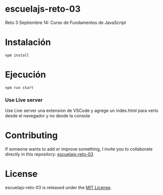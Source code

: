 # escuelajs-reto-03

Reto 3 Septiembre 14: Curso de Fundamentos de JavaScript

# Instalación

```
npm install
```

# Ejecución

```
npm run start
```

### Use Live server

Use Live server una extension de VSCode y agrege un index.html para verlo desde el navegador y no desde la consola

# Contributing

If someone wants to add or improve something, I invite you to collaborate directly in this repository: [escuelajs-reto-03](https://github.com/platzi/escuelajs-reto-03/)

# License

escuelajs-reto-03 is released under the [MIT License](https://opensource.org/licenses/MIT).
